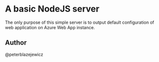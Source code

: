 # A basic NodeJS server

The only purpose of this simple server is to output default configuration of web application on Azure Web App instance.

## Author

@peterblazejewicz